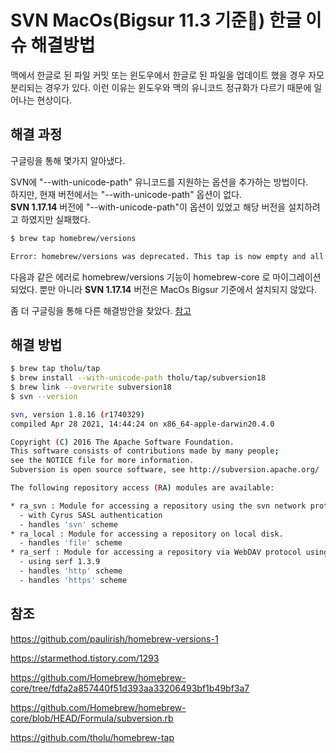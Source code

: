# SVN MacOs(Bigsur 11.3 기준) 한글 이슈 해결방법

맥에서 한글로 된 파일 커밋 또는 윈도우에서 한글로 된 파일을 업데이트 했을 경우 자모 분리되는 경우가 있다.
이런 이유는 윈도우와 맥의 유니코드 정규화가 다르기 때문에 일어나는 현상이다.

## 해결 과정

구글링을 통해 몇가지 알아냈다.

SVN에 "--with-unicode-path" 유니코드를 지원하는 옵션을 추가하는 방법이다.<br>
하지만, 현재 버전에서는 "--with-unicode-path" 옵션이 없다.<br>
**SVN 1.17.14** 버전에 "--with-unicode-path"이 옵션이 있었고 해당 버전을 설치하려고 하였지만 실패했다.

```bash
$ brew tap homebrew/versions

Error: homebrew/versions was deprecated. This tap is now empty and all its contents were either deleted or migrated.
```

다음과 같은 에러로 homebrew/versions 기능이 homebrew-core 로 마이그레이션 되었다.
뿐만 아니라 **SVN 1.17.14** 버전은 MacOs Bigsur 기준에서 설치되지 않았다.

좀 더 구글링을 통해 다른 해결방안을 찾았다.
[참고](https://github.com/tholu/homebrew-tap)

## 해결 방법

```bash
$ brew tap tholu/tap
$ brew install --with-unicode-path tholu/tap/subversion18
$ brew link --overwrite subversion18
$ svn --version

svn, version 1.8.16 (r1740329)
compiled Apr 28 2021, 14:44:24 on x86_64-apple-darwin20.4.0

Copyright (C) 2016 The Apache Software Foundation.
This software consists of contributions made by many people;
see the NOTICE file for more information.
Subversion is open source software, see http://subversion.apache.org/

The following repository access (RA) modules are available:

* ra_svn : Module for accessing a repository using the svn network protocol.
  - with Cyrus SASL authentication
  - handles 'svn' scheme
* ra_local : Module for accessing a repository on local disk.
  - handles 'file' scheme
* ra_serf : Module for accessing a repository via WebDAV protocol using serf.
  - using serf 1.3.9
  - handles 'http' scheme
  - handles 'https' scheme
```

## 참조

https://github.com/paulirish/homebrew-versions-1

https://starmethod.tistory.com/1293

https://github.com/Homebrew/homebrew-core/tree/fdfa2a857440f51d393aa33206493bf1b49bf3a7

https://github.com/Homebrew/homebrew-core/blob/HEAD/Formula/subversion.rb

https://github.com/tholu/homebrew-tap
